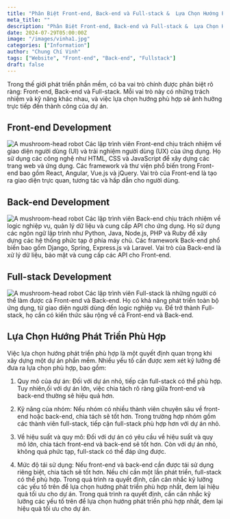 ```yaml
---
title: "Phân Biệt Front-end, Back-end và Full-stack &  Lựa Chọn Hướng Phát Triển Phù Hợp"
meta_title: ""
description: "Phân Biệt Front-end, Back-end và Full-stack &  Lựa Chọn Hướng Phát Triển Phù Hợp"
date: 2024-07-29T05:00:00Z
image: "/images/vinha1.jpg"
categories: ["Information"]
author: "Chung Chí Vinh"
tags: ["Website", "Front-end", "Back-end", "Fullstack"]
draft: false
---
```


Trong thế giới phát triển phần mềm, có ba vai trò chính được phân biệt rõ ràng: Front-end, Back-end và Full-stack. Mỗi vai trò này có những trách nhiệm và kỹ năng khác nhau, và việc lựa chọn hướng phù hợp sẽ ảnh hưởng trực tiếp đến thành công của dự án.

## Front-end Development

![A mushroom-head robot](/images/vinha1.jpg "Website đầu tiên")
Các lập trình viên Front-end chịu trách nhiệm về giao diện người dùng (UI) và trải nghiệm người dùng (UX) của ứng dụng. Họ sử dụng các công nghệ như HTML, CSS và JavaScript để xây dựng các trang web và ứng dụng. Các framework và thư viện phổ biến trong Front-end bao gồm React, Angular, Vue.js và jQuery. Vai trò của Front-end là tạo ra giao diện trực quan, tương tác và hấp dẫn cho người dùng.

## Back-end Development

![A mushroom-head robot](/images/vinha2.png "Website đầu tiên")
Các lập trình viên Back-end chịu trách nhiệm về logic nghiệp vụ, quản lý dữ liệu và cung cấp API cho ứng dụng. Họ sử dụng các ngôn ngữ lập trình như Python, Java, Node.js, PHP và Ruby để xây dựng các hệ thống phức tạp ở phía máy chủ. Các framework Back-end phổ biến bao gồm Django, Spring, Express.js và Laravel. Vai trò của Back-end là xử lý dữ liệu, bảo mật và cung cấp các API cho Front-end.

## Full-stack Development

![A mushroom-head robot](/images/vinha3.jpg "Website đầu tiên")
Các lập trình viên Full-stack là những người có thể làm được cả Front-end và Back-end. Họ có khả năng phát triển toàn bộ ứng dụng, từ giao diện người dùng đến logic nghiệp vụ. Để trở thành Full-stack, họ cần có kiến thức sâu rộng về cả Front-end và Back-end.

## Lựa Chọn Hướng Phát Triển Phù Hợp

Việc lựa chọn hướng phát triển phù hợp là một quyết định quan trọng khi xây dựng một dự án phần mềm. Nhiều yếu tố cần được xem xét kỹ lưỡng để đưa ra lựa chọn phù hợp, bao gồm:

1. Quy mô của dự án: Đối với dự án nhỏ, tiếp cận full-stack có thể phù hợp. Tuy nhiên,ối với dự án lớn, việc chia tách rõ ràng giữa front-end và back-end thường sẽ hiệu quả hơn.

2. Kỹ năng của nhóm: Nếu nhóm có nhiều thành viên chuyên sâu về front-end hoặc back-end, chia tách sẽ tốt hơn. Trong trường hợp nhóm gồm các thành viên full-stack, tiếp cận full-stack phù hợp hơn với dự án nhỏ.

3. Về hiệu suất và quy mô: Đối với dự án có yêu cầu về hiệu suất và quy mô lớn, chia tách front-end và back-end sẽ tốt hơn. Còn với dự án nhỏ, không quá phức tạp, full-stack có thể đáp ứng được.

4. Mức độ tái sử dụng: Nếu front-end và back-end cần được tái sử dụng riêng biệt, chia tách sẽ tốt hơn. Nếu chỉ cần một lần phát triển, full-stack có thể phù hợp.
   Trong quá trình ra quyết định, cần cân nhắc kỹ lưỡng các yếu tố trên để lựa chọn hướng phát triển phù hợp nhất, đem lại hiệu quả tối ưu cho dự án.
   Trong quá trình ra quyết định, cần cân nhắc kỹ lưỡng các yếu tố trên để lựa chọn hướng phát triển phù hợp nhất, đem lại hiệu quả tối ưu cho dự án.
